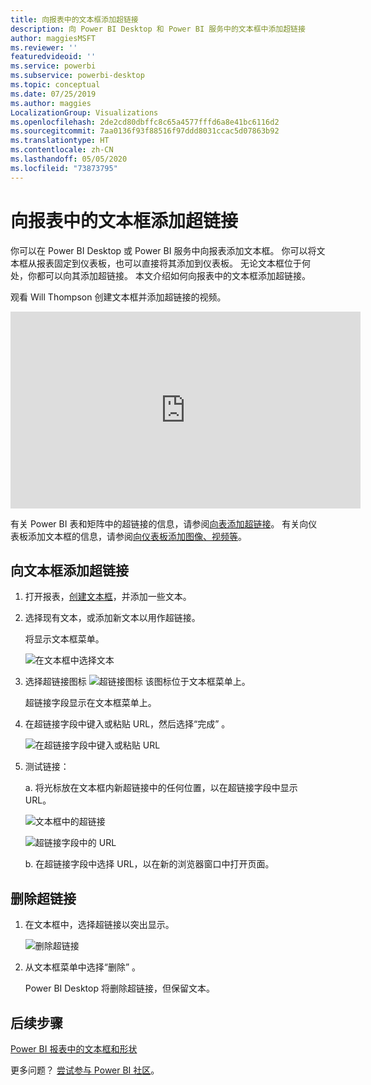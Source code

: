 ```yaml
---
title: 向报表中的文本框添加超链接
description: 向 Power BI Desktop 和 Power BI 服务中的文本框中添加超链接
author: maggiesMSFT
ms.reviewer: ''
featuredvideoid: ''
ms.service: powerbi
ms.subservice: powerbi-desktop
ms.topic: conceptual
ms.date: 07/25/2019
ms.author: maggies
LocalizationGroup: Visualizations
ms.openlocfilehash: 2de2cd80dbffc8c65a4577fffd6a8e41bc6116d2
ms.sourcegitcommit: 7aa0136f93f88516f97ddd8031ccac5d07863b92
ms.translationtype: HT
ms.contentlocale: zh-CN
ms.lasthandoff: 05/05/2020
ms.locfileid: "73873795"
---
```

# <a name="add-a-hyperlink-to-a-text-box-in-a-report"></a>向报表中的文本框添加超链接
你可以在 Power BI Desktop 或 Power BI 服务中向报表添加文本框。 你可以将文本框从报表固定到仪表板，也可以直接将其添加到仪表板。 无论文本框位于何处，你都可以向其添加超链接。 本文介绍如何向报表中的文本框添加超链接。 


观看 Will Thompson 创建文本框并添加超链接的视频。 

<iframe width="560" height="315" src="https://www.youtube.com/embed/_3q6VEBhGew#t=0m55s" frameborder="0" allowfullscreen></iframe>

有关 Power BI 表和矩阵中的超链接的信息，请参阅[向表添加超链接](power-bi-hyperlinks-in-tables.md)。 有关向仪表板添加文本框的信息，请参阅[向仪表板添加图像、视频等](service-dashboard-add-widget.md)。 

## <a name="to-add-a-hyperlink-to-a-text-box"></a>向文本框添加超链接
1. 打开报表，[创建文本框](power-bi-reports-add-text-and-shapes.md)，并添加一些文本。 
2. 选择现有文本，或添加新文本以用作超链接。 

   将显示文本框菜单。
   
   ![在文本框中选择文本](media/service-add-hyperlink-to-text-box/power-bi-hyperlink-new.png)
3. 选择超链接图标 ![超链接图标](media/service-add-hyperlink-to-text-box/power-bi-hyperlink-icon.png) 该图标位于文本框菜单上。

   超链接字段显示在文本框菜单上。

4. 在超链接字段中键入或粘贴 URL，然后选择“完成”  。
   
   ![在超链接字段中键入或粘贴 URL](media/service-add-hyperlink-to-text-box/power-bi-add-link.png)
5. 测试链接：  

   a. 将光标放在文本框内新超链接中的任何位置，以在超链接字段中显示 URL。  
     
      ![文本框中的超链接](media/service-add-hyperlink-to-text-box/power-bi-test-link.png)
   
      ![超链接字段中的 URL](media/service-add-hyperlink-to-text-box/power-bi-hyperlink-edit.png)

   b. 在超链接字段中选择 URL，以在新的浏览器窗口中打开页面。

## <a name="to-remove-the-hyperlink"></a>删除超链接
1. 在文本框中，选择超链接以突出显示。
   
     ![删除超链接](media/service-add-hyperlink-to-text-box/power-bi-hyperlink-remove.png)
2. 从文本框菜单中选择“删除”  。 

   Power BI Desktop 将删除超链接，但保留文本。

## <a name="next-steps"></a>后续步骤
[Power BI 报表中的文本框和形状](power-bi-reports-add-text-and-shapes.md)

更多问题？ [尝试参与 Power BI 社区](https://community.powerbi.com/)。


